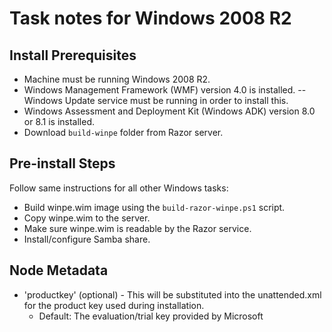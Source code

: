 # Task notes for Windows 2008 R2

## Install Prerequisites

- Machine must be running Windows 2008 R2.
- Windows Management Framework (WMF) version 4.0 is installed.
-- Windows Update service must be running in order to install this.
- Windows Assessment and Deployment Kit (Windows ADK) version 8.0 or 8.1 is 
  installed.
- Download `build-winpe` folder from Razor server.

## Pre-install Steps

Follow same instructions for all other Windows tasks:

- Build winpe.wim image using the `build-razor-winpe.ps1` script.
- Copy winpe.wim to the server.
- Make sure winpe.wim is readable by the Razor service.
- Install/configure Samba share.

## Node Metadata

- 'productkey' (optional) - This will be substituted into the unattended.xml
  for the product key used during installation.
  - Default: The evaluation/trial key provided by Microsoft